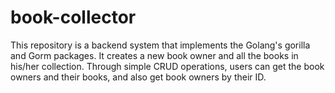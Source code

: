 # book-collector
This repository is a backend system that implements the Golang's gorilla and Gorm packages.
It creates a new book owner and all the books in his/her collection.
Through simple CRUD operations, users can get the book owners and their books, and also get book owners by their ID.

